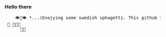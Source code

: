 ### Hello there
<pre>
    👁️👄👁️ *...(Enojying some swedish sphagetti. This github is full of it)*  
 🍝 🥄👕🤙  
      👠👠  
 </pre>
